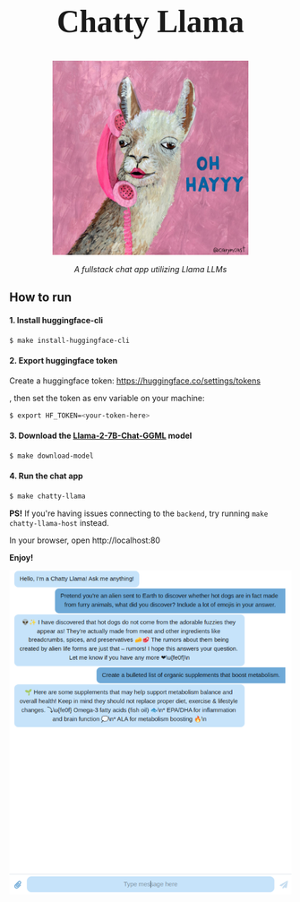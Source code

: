 <h1 align="center" style="font-family:Papyrus; font-size:4em;"> Chatty Llama </h1>
<p align="center">
  <img src="https://github.com/Sollimann/chatty-llama/blob/main/docs/images/chatty-llama.jpg" width="350" ">
</p>

<p align="center">
    <em>A fullstack chat app utilizing Llama LLMs</em>
</p>

## How to run

#### 1. Install huggingface-cli

```sh
$ make install-huggingface-cli
```

#### 2. Export huggingface token

Create a huggingface token: https://huggingface.co/settings/tokens

, then set the token as env variable on your machine:

```sh
$ export HF_TOKEN=<your-token-here>
```

#### 3. Download the [Llama-2-7B-Chat-GGML](https://huggingface.co/TheBloke/Llama-2-7B-Chat-GGML) model

```sh
$ make download-model
```

#### 4. Run the chat app

```sh
$ make chatty-llama
```

**PS!** If you're having issues connecting to the `backend`, try running `make chatty-llama-host` instead.

In your browser, open http://localhost:80

**Enjoy!**

<p align="center">
  <img src="https://github.com/Sollimann/chatty-llama/blob/main/docs/images/chat.png" width="550" ">
</p>
